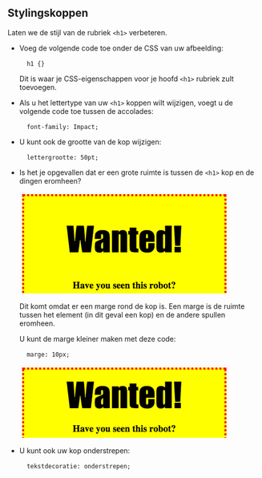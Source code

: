 ## Stylingskoppen

Laten we de stijl van de rubriek `<h1>` verbeteren.

+ Voeg de volgende code toe onder de CSS van uw afbeelding:
    
        h1 {}
        
    
    Dit is waar je CSS-eigenschappen voor je hoofd `<h1>` rubriek zult toevoegen.

+ Als u het lettertype van uw `<h1>` koppen wilt wijzigen, voegt u de volgende code toe tussen de accolades:
    
        font-family: Impact;
        

+ U kunt ook de grootte van de kop wijzigen:
    
        lettergrootte: 50pt;
        

+ Is het je opgevallen dat er een grote ruimte is tussen de `<h1>` kop en de dingen eromheen?
    
    ![screenshot](images/wanted-h1-margin.png)
    
    Dit komt omdat er een marge rond de kop is. Een marge is de ruimte tussen het element (in dit geval een kop) en de andere spullen eromheen.
    
    U kunt de marge kleiner maken met deze code:
    
        marge: 10px;
        
    
    ![screenshot](images/wanted-h1-margin-small.png)

+ U kunt ook uw kop onderstrepen:
    
        tekstdecoratie: onderstrepen;